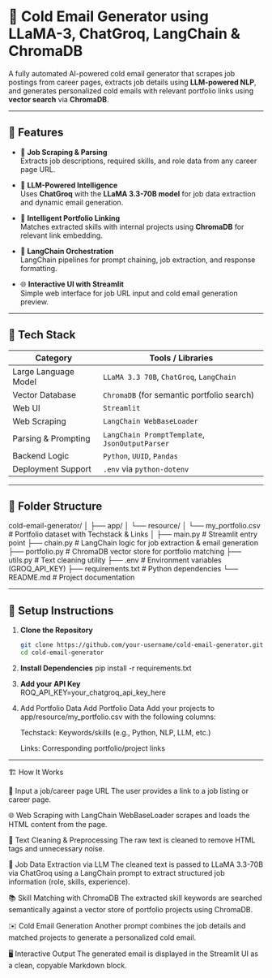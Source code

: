 # 📧 Cold Email Generator using LLaMA-3, ChatGroq, LangChain & ChromaDB

A fully automated AI-powered cold email generator that scrapes job postings from career pages, extracts job details using **LLM-powered NLP**, and generates personalized cold emails with relevant portfolio links using **vector search** via **ChromaDB**.

---

## 🚀 Features

- 🔎 **Job Scraping & Parsing**  
  Extracts job descriptions, required skills, and role data from any career page URL.

- 🧠 **LLM-Powered Intelligence**  
  Uses **ChatGroq** with the **LLaMA 3.3-70B model** for job data extraction and dynamic email generation.

- 🔗 **Intelligent Portfolio Linking**  
  Matches extracted skills with internal projects using **ChromaDB** for relevant link embedding.

- 🧵 **LangChain Orchestration**  
  LangChain pipelines for prompt chaining, job extraction, and response formatting.

- 🌐 **Interactive UI with Streamlit**  
  Simple web interface for job URL input and cold email generation preview.

---

## 🧠 Tech Stack

| Category           | Tools / Libraries                                      |
|--------------------|--------------------------------------------------------|
| Large Language Model | `LLaMA 3.3 70B`, `ChatGroq`, `LangChain`            |
| Vector Database    | `ChromaDB` (for semantic portfolio search)             |
| Web UI             | `Streamlit`                                            |
| Web Scraping       | `LangChain WebBaseLoader`                              |
| Parsing & Prompting| `LangChain PromptTemplate`, `JsonOutputParser`        |
| Backend Logic      | `Python`, `UUID`, `Pandas`                             |
| Deployment Support | `.env` via `python-dotenv`                             |

---

## 📁 Folder Structure

cold-email-generator/
│
├── app/
│ └── resource/
│ └── my_portfolio.csv # Portfolio dataset with Techstack & Links
│
├── main.py # Streamlit entry point
├── chain.py # LangChain logic for job extraction & email generation
├── portfolio.py # ChromaDB vector store for portfolio matching
├── utils.py # Text cleaning utility
├── .env # Environment variables (GROQ_API_KEY)
├── requirements.txt # Python dependencies
└── README.md # Project documentation


---

## 🔧 Setup Instructions

1. **Clone the Repository**
   ```bash
   git clone https://github.com/your-username/cold-email-generator.git
   cd cold-email-generator
2. **Install Dependencies**
    pip install -r requirements.txt
3. **Add your API Key**   
    ROQ_API_KEY=your_chatgroq_api_key_here
4. Add Portfolio Data
      Add Portfolio Data
      Add your projects to app/resource/my_portfolio.csv with the following columns:

      Techstack: Keywords/skills (e.g., Python, NLP, LLM, etc.)

      Links: Corresponding portfolio/project links
---

🏗️ How It Works


🔗 Input a job/career page URL
The user provides a link to a job listing or career page.

🌐 Web Scraping with LangChain
WebBaseLoader scrapes and loads the HTML content from the page.

🧹 Text Cleaning & Preprocessing
The raw text is cleaned to remove HTML tags and unnecessary noise.

🧠 Job Data Extraction via LLM
The cleaned text is passed to LLaMA 3.3-70B via ChatGroq using a LangChain prompt to extract structured job information (role, skills, experience).

📚 Skill Matching with ChromaDB
The extracted skill keywords are searched semantically against a vector store of portfolio projects using ChromaDB.

✉️ Cold Email Generation
Another prompt combines the job details and matched projects to generate a personalized cold email.

🖥️ Interactive Output
The generated email is displayed in the Streamlit UI as a clean, copyable Markdown block.


